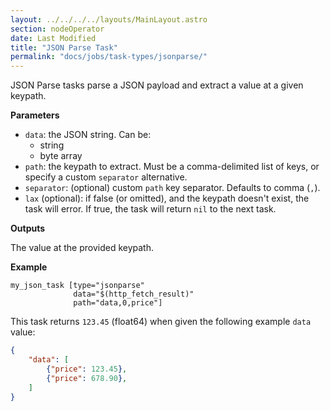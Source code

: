 ```yaml
---
layout: ../../../../layouts/MainLayout.astro
section: nodeOperator
date: Last Modified
title: "JSON Parse Task"
permalink: "docs/jobs/task-types/jsonparse/"
---
```


JSON Parse tasks parse a JSON payload and extract a value at a given keypath.

**Parameters**

- `data`: the JSON string. Can be:
    - string
    - byte array
- `path`: the keypath to extract. Must be a comma-delimited list of keys, or specify a custom `separator` alternative.
- `separator`: (optional) custom `path` key separator. Defaults to comma (`,`).
- `lax` (optional): if false (or omitted), and the keypath doesn't exist, the task will error. If true, the task will return `nil` to the next task.

**Outputs**

The value at the provided keypath.

**Example**

```jpv2
my_json_task [type="jsonparse"
              data="$(http_fetch_result)"
              path="data,0,price"]
```

This task returns `123.45` (float64) when given the following example `data` value:

```json
{
    "data": [
        {"price": 123.45},
        {"price": 678.90},
    ]
}
```
